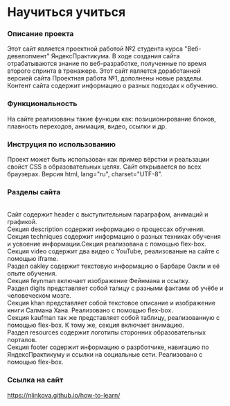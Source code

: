 # Научиться учиться

### Описание проекта
Этот сайт является проектной работой №2 студента курса "Веб-девелопмент" ЯндексПрактикума. В ходе создания сайта отрабатываются знание по веб-разработке, полученные по время второго спринта в тренажере. Этот сайт является доработанной версией сайта Проектная работа №1, дополнены новые разделы. Контент сайта содержит информацию о разных подходах к обучению.

### Функциональность
На сайте реализованы такие функции как: позиционирование блоков, плавность переходов, анимация, видео, ссылки и др.

### Инструция по использованию
Проект может быть использован как пример вёрстки и реальзации свойст CSS в образовательных целях.
Сайт открывается во всех браузерах. Версия html, lang="ru", charset="UTF-8".

### Разделы сайта
<br>Сайт содержит header с выступительным параграфом, анимаций и графикой.
<br>Секция description содержит информацию о процессах обучения.
<br>Секция techniques содержит информацию о разных техниках обучения и усвоение информации.Секция реализована с помощью flex-box.
<br>Секция video содержит два видео с YouTube, реализованые на сайте с помощью iframe.
<br>Раздел oakley содержит текстовую информацию о Барбаре Оакли и её опыте обучения.
<br>Секция feynman включает изображение Фейнмана и ссылку.
<br>Раздел digits представляет собой талицу с разными фактами об учёбе и человеческом мозге.
<br>Секция khan представляет собой текстовое описание и изображение книги Салмана Хана. Реализовано с помощью flex-box.
<br>Секция kaufman так же представляет собой таблицу, реализованную с помощью flex-box. К тому же, секция включает анимацию.
<br>Раздел resources содержит логотипы сторонних образовательных порталов.
<br>Секция footer содержит информацию о разрботчике, навигацию по ЯндексПрактикуму и ссылки на социальные сети. Реализовано с помощью flex-box.

### Ссылка на сайт
https://nlinkova.github.io/how-to-learn/



